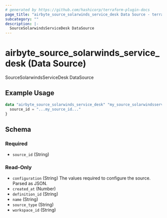 ```yaml
---
# generated by https://github.com/hashicorp/terraform-plugin-docs
page_title: "airbyte_source_solarwinds_service_desk Data Source - terraform-provider-airbyte"
subcategory: ""
description: |-
  SourceSolarwindsServiceDesk DataSource
---
```


# airbyte_source_solarwinds_service_desk (Data Source)

SourceSolarwindsServiceDesk DataSource

## Example Usage

```terraform
data "airbyte_source_solarwinds_service_desk" "my_source_solarwindsservicedesk" {
  source_id = "...my_source_id..."
}
```

<!-- schema generated by tfplugindocs -->
## Schema

### Required

- `source_id` (String)

### Read-Only

- `configuration` (String) The values required to configure the source. Parsed as JSON.
- `created_at` (Number)
- `definition_id` (String)
- `name` (String)
- `source_type` (String)
- `workspace_id` (String)
